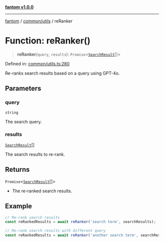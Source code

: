 [**fantom v1.0.0**](../../../README.md)

***

[fantom](../../../README.md) / [common/utils](../README.md) / reRanker

# Function: reRanker()

> **reRanker**(`query`, `results`): `Promise`\<[`SearchResult`](../interfaces/SearchResult.md)[]\>

Defined in: [common/utils.ts:280](https://github.com/ispyhumanfly/fantom/blob/e7920176802f84bedc42f01e77d9e82bb3e8e1cb/common/utils.ts#L280)

Re-ranks search results based on a query using GPT-4o.

## Parameters

### query

`string`

The search query.

### results

[`SearchResult`](../interfaces/SearchResult.md)[]

The search results to re-rank.

## Returns

`Promise`\<[`SearchResult`](../interfaces/SearchResult.md)[]\>

- The re-ranked search results.

## Example

```ts
// Re-rank search results
const reRankedResults = await reRanker('search term', searchResults);

// Re-rank search results with different query
const reRankedResults = await reRanker('another search term', searchResults);
```
